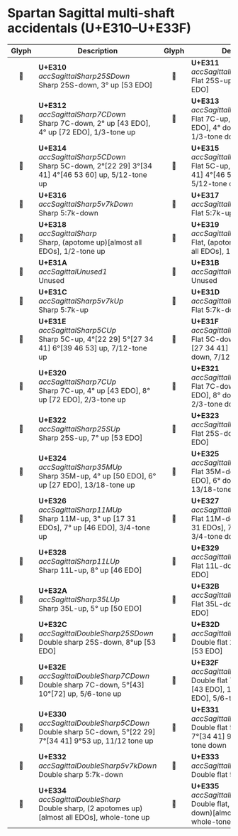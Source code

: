 Spartan Sagittal multi-shaft accidentals (U+E310–U+E33F)
========================================================

| **Glyph** | **Description** | **Glyph** | **Description**
| :-------: | --------------- | :-------: | ---------------
|<span class="bravura_large">&#xe310;</span> | **U+E310**<br/>*accSagittalSharp25SDown*<br/>Sharp 25S-down, 3° up [53 EDO] | <span class="bravura_large">&#xe311;</span> | **U+E311**<br/>*accSagittalFlat25SUp*<br/>Flat 25S-up, 3° down [53 EDO]
|<span class="bravura_large">&#xe312;</span> | **U+E312**<br/>*accSagittalSharp7CDown*<br/>Sharp 7C-down, 2° up [43 EDO], 4° up [72 EDO], 1/3-tone up | <span class="bravura_large">&#xe313;</span> | **U+E313**<br/>*accSagittalFlat7CUp*<br/>Flat 7C-up, 2° down [43 EDO], 4° down [72 EDO], 1/3-tone down
|<span class="bravura_large">&#xe314;</span> | **U+E314**<br/>*accSagittalSharp5CDown*<br/>Sharp 5C-down, 2°[22 29] 3°[34 41] 4°[46 53 60] up, 5/12-tone up | <span class="bravura_large">&#xe315;</span> | **U+E315**<br/>*accSagittalFlat5CUp*<br/>Flat 5C-up, 2°[22,29] 3°[34 41] 4°[46 53 60] down, 5/12-tone down
|<span class="bravura_large">&#xe316;</span> | **U+E316**<br/>*accSagittalSharp5v7kDown*<br/>Sharp 5:7k-down | <span class="bravura_large">&#xe317;</span> | **U+E317**<br/>*accSagittalFlat5v7kUp*<br/>Flat 5:7k-up
|<span class="bravura_large">&#xe318;</span> | **U+E318**<br/>*accSagittalSharp*<br/>Sharp, (apotome up)[almost all EDOs], 1/2-tone up | <span class="bravura_large">&#xe319;</span> | **U+E319**<br/>*accSagittalFlat*<br/>Flat, (apotome down)[almost all EDOs], 1/2-tone down
|<span class="bravura_large">&#xe31a;</span> | **U+E31A**<br/>*accSagittalUnused1*<br/>Unused | <span class="bravura_large">&#xe31b;</span> | **U+E31B**<br/>*accSagittalUnused2*<br/>Unused
|<span class="bravura_large">&#xe31c;</span> | **U+E31C**<br/>*accSagittalSharp5v7kUp*<br/>Sharp 5:7k-up | <span class="bravura_large">&#xe31d;</span> | **U+E31D**<br/>*accSagittalFlat5v7kDown*<br/>Flat 5:7k-down
|<span class="bravura_large">&#xe31e;</span> | **U+E31E**<br/>*accSagittalSharp5CUp*<br/>Sharp 5C-up, 4°[22 29] 5°[27 34 41] 6°[39 46 53] up, 7/12-tone up | <span class="bravura_large">&#xe31f;</span> | **U+E31F**<br/>*accSagittalFlat5CDown*<br/>Flat 5C-down, 4°[22 29] 5°[27 34 41] 6°[39 46 53] down, 7/12-tone down
|<span class="bravura_large">&#xe320;</span> | **U+E320**<br/>*accSagittalSharp7CUp*<br/>Sharp 7C-up, 4° up [43 EDO], 8° up [72 EDO], 2/3-tone up | <span class="bravura_large">&#xe321;</span> | **U+E321**<br/>*accSagittalFlat7CDown*<br/>Flat 7C-down, 4° down [43 EDO], 8° down [72 EDO], 2/3-tone down
|<span class="bravura_large">&#xe322;</span> | **U+E322**<br/>*accSagittalSharp25SUp*<br/>Sharp 25S-up, 7° up [53 EDO] | <span class="bravura_large">&#xe323;</span> | **U+E323**<br/>*accSagittalFlat25SDown*<br/>Flat 25S-down, 7° down [53 EDO]
|<span class="bravura_large">&#xe324;</span> | **U+E324**<br/>*accSagittalSharp35MUp*<br/>Sharp 35M-up, 4° up [50 EDO], 6° up [27 EDO], 13/18-tone up | <span class="bravura_large">&#xe325;</span> | **U+E325**<br/>*accSagittalFlat35MDown*<br/>Flat 35M-down, 4° down [50 EDO], 6° down [27 EDO], 13/18-tone down
|<span class="bravura_large">&#xe326;</span> | **U+E326**<br/>*accSagittalSharp11MUp*<br/>Sharp 11M-up, 3° up [17 31 EDOs], 7° up [46 EDO], 3/4-tone up | <span class="bravura_large">&#xe327;</span> | **U+E327**<br/>*accSagittalFlat11MDown*<br/>Flat 11M-down, 3° down [17 31 EDOs], 7° down [46 EDO], 3/4-tone down
|<span class="bravura_large">&#xe328;</span> | **U+E328**<br/>*accSagittalSharp11LUp*<br/>Sharp 11L-up, 8° up [46 EDO] | <span class="bravura_large">&#xe329;</span> | **U+E329**<br/>*accSagittalFlat11LDown*<br/>Flat 11L-down, 8° up [46 EDO]
|<span class="bravura_large">&#xe32a;</span> | **U+E32A**<br/>*accSagittalSharp35LUp*<br/>Sharp 35L-up, 5° up [50 EDO] | <span class="bravura_large">&#xe32b;</span> | **U+E32B**<br/>*accSagittalFlat35LDown*<br/>Flat 35L-down, 5° down [50 EDO]
|<span class="bravura_large">&#xe32c;</span> | **U+E32C**<br/>*accSagittalDoubleSharp25SDown*<br/>Double sharp 25S-down, 8°up [53 EDO] | <span class="bravura_large">&#xe32d;</span> | **U+E32D**<br/>*accSagittalDoubleFlat25SUp*<br/>Double flat 25S-up, 8°down [53 EDO]
|<span class="bravura_large">&#xe32e;</span> | **U+E32E**<br/>*accSagittalDoubleSharp7CDown*<br/>Double sharp 7C-down, 5°[43] 10°[72] up, 5/6-tone up | <span class="bravura_large">&#xe32f;</span> | **U+E32F**<br/>*accSagittalDoubleFlat7CUp*<br/>Double flat 7C-up, 5° down [43 EDO], 10° down [72 EDO], 5/6-tone down
|<span class="bravura_large">&#xe330;</span> | **U+E330**<br/>*accSagittalDoubleSharp5CDown*<br/>Double sharp 5C-down, 5°[22 29] 7°[34 41] 9°53 up, 11/12 tone up | <span class="bravura_large">&#xe331;</span> | **U+E331**<br/>*accSagittalDoubleFlat5CUp*<br/>Double flat 5C-up, 5°[22 29] 7°[34 41] 9°53 down, 11/12 tone down
|<span class="bravura_large">&#xe332;</span> | **U+E332**<br/>*accSagittalDoubleSharp5v7kDown*<br/>Double sharp 5:7k-down | <span class="bravura_large">&#xe333;</span> | **U+E333**<br/>*accSagittalDoubleFlat5v7kUp*<br/>Double flat 5:7k-up
|<span class="bravura_large">&#xe334;</span> | **U+E334**<br/>*accSagittalDoubleSharp*<br/>Double sharp, (2 apotomes up)[almost all EDOs], whole-tone up | <span class="bravura_large">&#xe335;</span> | **U+E335**<br/>*accSagittalDoubleFlat*<br/>Double flat, (2 apotomes down)[almost all EDOs], whole-tone down